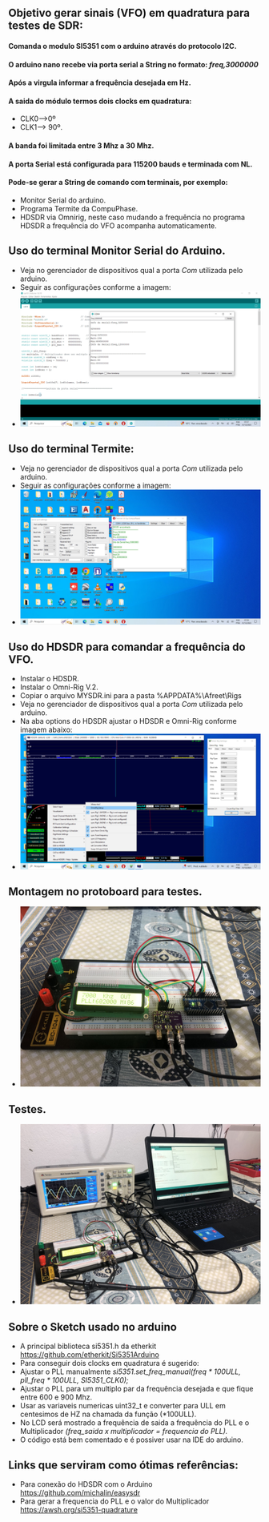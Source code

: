 
## Objetivo gerar sinais (VFO) em quadratura para testes de SDR:

#### Comanda o modulo SI5351 com o arduino através do protocolo I2C.
#### O arduino nano recebe via porta serial a String no formato:   *freq,3000000*
#### Após a virgula informar a frequência desejada em Hz.
#### A saida do módulo termos dois clocks em quadratura:
- CLK0-->0º 
- CLK1--> 90º.
#### A banda foi limitada entre 3 Mhz a 30 Mhz.
#### A porta Serial está configurada para 115200 bauds e terminada com NL.
#### Pode-se gerar a String de comando com terminais, por exemplo:
- Monitor Serial do arduino.
- Programa Termite da CompuPhase.
- HDSDR via Omnirig, neste caso mudando a frequência no programa HDSDR a frequência do VFO acompanha automaticamente.
## Uso do terminal Monitor Serial do Arduino.
- Veja no gerenciador de dispositivos qual a porta *Com* utilizada pelo arduino.
- Seguir as configurações conforme a imagem:
- ![alt text](https://github.com/rubenshubnerjunior/VFO_SI5351_Serial/blob/main/Fotos/Serial_Monitor.jpg)
## Uso do terminal Termite:
- Veja no gerenciador de dispositivos qual a porta *Com* utilizada pelo arduino.
- Seguir as configurações conforme a imagem:
- ![alt text](https://github.com/rubenshubnerjunior/VFO_SI5351_Serial/blob/main/Fotos/termite.jpg)

## Uso do HDSDR para comandar a frequência do VFO.
- Instalar o HDSDR.
- Instalar o Omni-Rig V.2.
- Copiar o arquivo MYSDR.ini para a pasta %APPDATA%\Afreet\Rigs
-  Veja no gerenciador de dispositivos qual a porta *Com* utilizada pelo arduino.
-  Na aba options do HDSDR ajustar o HDSDR e Omni-Rig conforme imagem abaixo:
-  ![alt text](https://github.com/rubenshubnerjunior/VFO_SI5351_Serial/blob/main/Fotos/HDSDR_1.jpg)
## Montagem no protoboard para testes.
-  ![alt text](https://github.com/rubenshubnerjunior/VFO_SI5351_Serial/blob/main/Fotos/protoboard.jpg)
  ## Testes.
-  ![alt text](https://github.com/rubenshubnerjunior/VFO_SI5351_Serial/blob/main/Fotos/geral.jpg)

## Sobre o Sketch usado no arduino
- A principal biblioteca si5351.h da etherkit  https://github.com/etherkit/Si5351Arduino
- Para conseguir dois clocks em quadratura é sugerido:
- Ajustar o PLL manualmente  *si5351.set_freq_manual(freq * 100ULL, pll_freq * 100ULL, SI5351_CLK0);*
- Ajustar o PLL para um multiplo par da frequência desejada e que fique entre 600 e 900 Mhz.
- Usar as variaveis numericas uint32_t e converter para ULL em centesimos de HZ na chamada da função (*100ULL).
- No LCD será mostrado a frequência de saida a frequência do PLL e o Multiplicador *(freq_saida x multiplicador = frequencia do PLL).*
- O código está bem comentado e é possiver usar na IDE do arduino.
## Links que serviram como ótimas referências:
-  Para conexão do HDSDR com o Arduino                          https://github.com/michalin/easysdr
-  Para gerar a frequencia do PLL e o valor do  Multiplicador   https://awsh.org/si5351-quadrature

